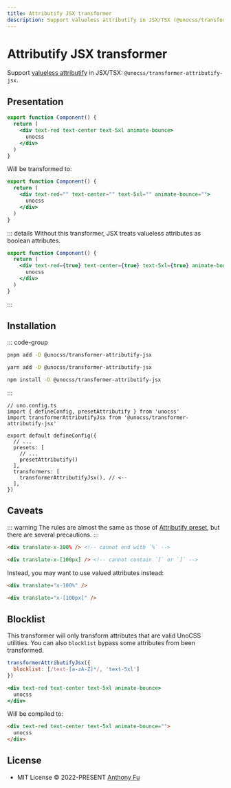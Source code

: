 ```yaml
---
title: Attributify JSX transformer
description: Support valueless attributify in JSX/TSX (@unocss/transformer-attributify-jsx)
---
```


#  Attributify JSX transformer

Support [valueless attributify](/presets/attributify#valueless-attributify) in JSX/TSX: `@unocss/transformer-attributify-jsx`.

## Presentation

<!-- @unocss-ignore -->

```jsx
export function Component() {
  return (
    <div text-red text-center text-5xl animate-bounce>
      unocss
    </div>
  )
}
```

Will be transformed to:

```jsx
export function Component() {
  return (
    <div text-red="" text-center="" text-5xl="" animate-bounce="">
      unocss
    </div>
  )
}
```

::: details Without this transformer, JSX treats valueless attributes as boolean attributes.
```jsx
export function Component() {
  return (
    <div text-red={true} text-center={true} text-5xl={true} animate-bounce={true}>
      unocss
    </div>
  )
}
```
:::

## Installation

::: code-group
  ```bash [pnpm]
  pnpm add -D @unocss/transformer-attributify-jsx
  ```
  ```bash [yarn]
  yarn add -D @unocss/transformer-attributify-jsx
  ```
  ```bash [npm]
  npm install -D @unocss/transformer-attributify-jsx
  ```
:::

```ts{12}
// uno.config.ts
import { defineConfig, presetAttributify } from 'unocss'
import transformerAttributifyJsx from '@unocss/transformer-attributify-jsx'

export default defineConfig({
  // ...
  presets: [
    // ...
    presetAttributify()
  ],
  transformers: [
    transformerAttributifyJsx(), // <--
  ],
})
```

## Caveats

::: warning
The rules are almost the same as those of [Attributify preset](/presets/attributify), but there are several precautions.
:::

```html
<div translate-x-100% /> <!-- cannot end with `%` -->

<div translate-x-[100px] /> <!-- cannot contain `[` or `]` -->
```

Instead, you may want to use valued attributes instead:

```html
<div translate="x-100%" />

<div translate="x-[100px]" />
```

## Blocklist

This transformer will only transform attributes that are valid UnoCSS utilities.
You can also `blocklist` bypass some attributes from been transformed.

```js
transformerAttributifyJsx({
  blocklist: [/text-[a-zA-Z]*/, 'text-5xl']
})
```

```jsx
<div text-red text-center text-5xl animate-bounce>
  unocss
</div>
```

Will be compiled to:

```html
<div text-red text-center text-5xl animate-bounce="">
  unocss
</div>
```

## License

- MIT License &copy; 2022-PRESENT [Anthony Fu](https://github.com/antfu)
